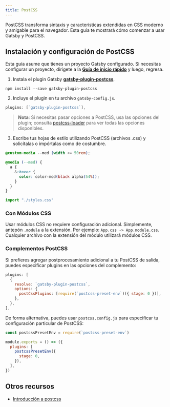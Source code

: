 ```yaml
---
title: PostCSS
---
```


PostCSS transforma sintaxis y características extendidas en CSS moderno y amigable para el navegador. Esta guía te mostrará cómo comenzar a usar Gatsby y PostCSS.

## Instalación y configuración de PostCSS

Esta guía asume que tienes un proyecto Gatsby configurado. Si necesitas configurar un proyecto, dirígete a la [**Guía de inicio rápido**](/docs/quick-start/) y luego, regresa.

1.  Instala el plugin Gatsby [**gatsby-plugin-postcss**](/packages/gatsby-plugin-postcss/).

`npm install --save gatsby-plugin-postcss`

2.  Incluye el plugin en tu archivo `gatsby-config.js`.

```javascript:title=gatsby-config.js
plugins: [`gatsby-plugin-postcss`],
```

> **Nota**: Si necesitas pasar opciones a PostCSS, usa las opciones del plugin; consulta [postcss-loader](https://github.com/postcss/postcss-loader) para ver todas las opciones disponibles.

3.  Escribe tus hojas de estilo utilizando PostCSS (archivos .css) y solicítalas o impórtalas como de costumbre.

```css:styles.css
@custom-media --med (width <= 50rem);

@media (--med) {
  a {
    &:hover {
      color: color-mod(black alpha(54%));
    }
  }
}
```

```javascript
import "./styles.css"
```

### Con Módulos CSS

Usar módulos CSS no requiere configuración adicional. Simplemente,  antepón `.module` a la extensión. Por ejemplo: `App.css -> App.module.css`. Cualquier archivo con la extensión del módulo utilizará módulos CSS.

### Complementos PostCSS

Si prefieres agregar postprocesamiento adicional a tu PostCSS de salida, puedes especificar plugins en las opciones del complemento:

```javascript:title=gatsby-config.js
plugins: [
  {
    resolve: `gatsby-plugin-postcss`,
    options: {
      postCssPlugins: [require(`postcss-preset-env`)({ stage: 0 })],
    },
  },
],
```

De forma alternativa, puedes usar `postcss.config.js` para especificar tu configuración particular de PostCSS:

```javascript:title=postcss.config.js
const postcssPresetEnv = require(`postcss-preset-env`)

module.exports = () => ({
  plugins: [
    postcssPresetEnv({
      stage: 0,
    }),
  ],
})
```

## Otros recursos

- [Introducción a postcss](https://www.smashingmagazine.com/2015/12/introduction-to-postcss/)
